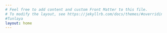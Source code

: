 ```yaml
---
# Feel free to add content and custom Front Matter to this file.
# To modify the layout, see https://jekyllrb.com/docs/themes/#overriding-theme-defaults
#Tunlaya 
layout: home
---
```


